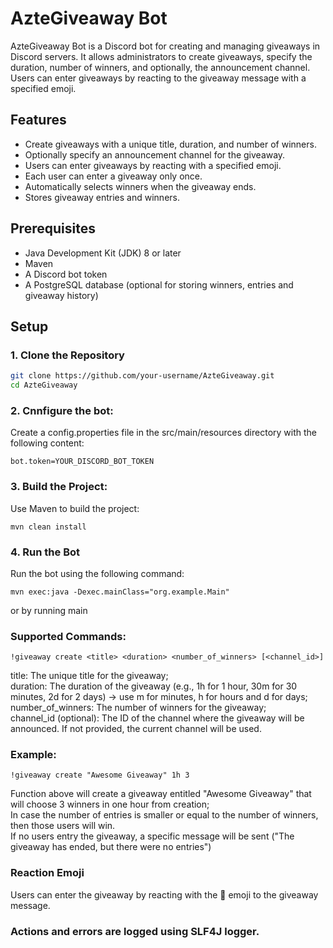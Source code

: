 # AzteGiveaway Bot  

AzteGiveaway Bot is a Discord bot for creating and managing giveaways in Discord servers. It allows administrators to create giveaways, specify the duration, number of winners, and optionally, the   announcement channel. Users can enter giveaways by reacting to the giveaway message with a specified emoji.  

## Features  

- Create giveaways with a unique title, duration, and number of winners.  
- Optionally specify an announcement channel for the giveaway.  
- Users can enter giveaways by reacting with a specified emoji.  
- Each user can enter a giveaway only once.  
- Automatically selects winners when the giveaway ends.  
- Stores giveaway entries and winners.  

## Prerequisites  

- Java Development Kit (JDK) 8 or later  
- Maven  
- A Discord bot token  
- A PostgreSQL database (optional for storing winners, entries and giveaway history)  

## Setup  

### 1. Clone the Repository  

```bash  
git clone https://github.com/your-username/AzteGiveaway.git  
cd AzteGiveaway  
```  

### 2. Cnnfigure the bot:  

Create a config.properties file in the src/main/resources directory with the following content:  
```config
bot.token=YOUR_DISCORD_BOT_TOKEN
```

### 3. Build the Project:  

Use Maven to build the project:  
```mvn
mvn clean install
```

### 4. Run the Bot  

Run the bot using the following command:  
```mvn
mvn exec:java -Dexec.mainClass="org.example.Main"
```
or by running main  


### Supported Commands:  
```plaintext
!giveaway create <title> <duration> <number_of_winners> [<channel_id>] 
```  

title: The unique title for the giveaway;  
duration: The duration of the giveaway (e.g., 1h for 1 hour, 30m for 30 minutes, 2d for 2 days) -> use m for minutes, h for hours and d for days;  
number_of_winners: The number of winners for the giveaway;  
channel_id (optional): The ID of the channel where the giveaway will be announced. If not provided, the current channel will be used.  


### Example:  
```plaintext
!giveaway create "Awesome Giveaway" 1h 3 
```
Function above will create a giveaway entitled "Awesome Giveaway" that will choose 3 winners in one hour from creation;  
In case the number of entries is smaller or equal to the number of winners, then those users will win.  
If no users entry the giveaway, a specific message will be sent ("The giveaway has ended, but there were no entries")  

### Reaction Emoji  

Users can enter the giveaway by reacting with the 🎉 emoji to the giveaway message.  

### Actions and errors are logged using SLF4J logger.   









